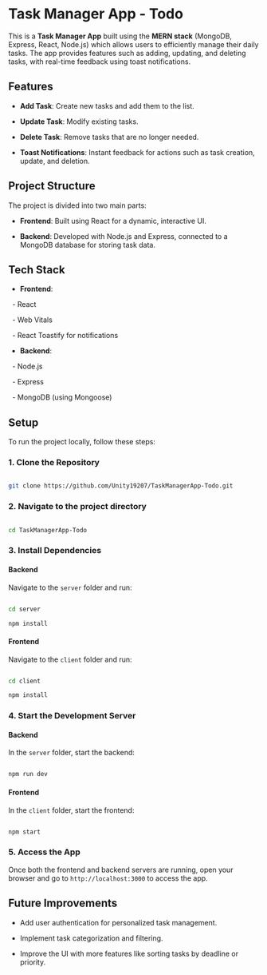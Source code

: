 # Task Manager App - Todo

This is a **Task Manager App** built using the **MERN stack** (MongoDB, Express, React, Node.js) which allows users to efficiently manage their daily tasks. The app provides features such as adding, updating, and deleting tasks, with real-time feedback using toast notifications.

## Features

- **Add Task**: Create new tasks and add them to the list.

- **Update Task**: Modify existing tasks.

- **Delete Task**: Remove tasks that are no longer needed.

- **Toast Notifications**: Instant feedback for actions such as task creation, update, and deletion.

## Project Structure

The project is divided into two main parts:

- **Frontend**: Built using React for a dynamic, interactive UI.

- **Backend**: Developed with Node.js and Express, connected to a MongoDB database for storing task data.

## Tech Stack

- **Frontend**:

  - React

  - Web Vitals

  - React Toastify for notifications

- **Backend**:

  - Node.js

  - Express

  - MongoDB (using Mongoose)

## Setup

To run the project locally, follow these steps:

### 1. Clone the Repository

```bash

git clone https://github.com/Unity19207/TaskManagerApp-Todo.git

```

### 2. Navigate to the project directory

```bash

cd TaskManagerApp-Todo

```

### 3. Install Dependencies

#### Backend

Navigate to the `server` folder and run:

```bash

cd server

npm install

```

#### Frontend

Navigate to the `client` folder and run:

```bash

cd client

npm install

```

### 4. Start the Development Server

#### Backend

In the `server` folder, start the backend:

```bash

npm run dev

```

#### Frontend

In the `client` folder, start the frontend:

```bash

npm start

```

### 5. Access the App

Once both the frontend and backend servers are running, open your browser and go to `http://localhost:3000` to access the app.

## Future Improvements

- Add user authentication for personalized task management.

- Implement task categorization and filtering.

- Improve the UI with more features like sorting tasks by deadline or priority.
